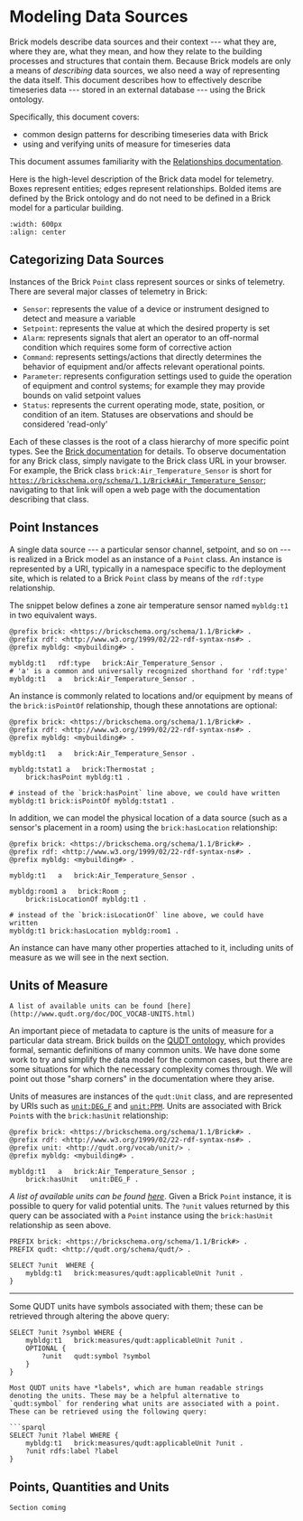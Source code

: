 Modeling Data Sources
=====================

Brick models describe data sources and their context --- what they are, where they are, what they mean, and how they relate to the building processes and structures that contain them. Because Brick models are only a means of *describing* data sources, we also need a way of representing the data itself. This document describes how to effectively describe timeseries data --- stored in an external database --- using the Brick ontology.

Specifically, this document covers:
- common design patterns for describing timeseries data with Brick
- using and verifying units of measure for timeseries data

This document assumes familiarity with the [Relationships documentation](https://brickschema.org/relationships/).

Here is the high-level description of the Brick data model for telemetry. Boxes represent entities; edges represent relationships. Bolded items are defined by the Brick ontology and do not need to be defined in a Brick model for a particular building.

```{image} ../img/brick-point-unit.png
:width: 600px
:align: center
```

## Categorizing Data Sources

Instances of the Brick `Point` class represent sources or sinks of telemetry. There are several major classes of telemetry in Brick:
- `Sensor`: represents the value of a device or instrument designed to detect and measure a variable
- `Setpoint`:  represents the value at which the desired property is set
- `Alarm`: represents signals that alert an operator to an off-normal condition which requires some form of corrective action
- `Command`: represents settings/actions that directly determines the behavior of equipment and/or affects relevant operational points.
- `Parameter`: represents configuration settings used to guide the operation of equipment and control systems; for example they may provide bounds on valid setpoint values
- `Status`: represents the current operating mode, state, position, or condition of an item. Statuses are observations and should be considered 'read-only'

Each of these classes is the root of a class hierarchy of more specific point types. See the [Brick documentation](https://brickschema.org/ontology/1.1/classes/Point) for details. To observe documentation for any Brick class, simply navigate to the Brick class URL in your browser. For example, the Brick class `brick:Air_Temperature_Sensor` is short for [`https://brickschema.org/schema/1.1/Brick#Air_Temperature_Sensor`](https://brickschema.org/schema/1.1/Brick#Air_Temperature_Sensor); navigating to that link will open a web page with the documentation describing that class.

## Point Instances

A single data source --- a particular sensor channel, setpoint, and so on --- is realized in a Brick model as an instance of a `Point` class. An instance is represented by a URI, typically in a namespace specific to the deployment site, which is related to a Brick `Point` class by means of the `rdf:type` relationship.

The snippet below defines a zone air temperature sensor named `mybldg:t1` in two equivalent ways.

```turtle
@prefix brick: <https://brickschema.org/schema/1.1/Brick#> .
@prefix rdf: <http://www.w3.org/1999/02/22-rdf-syntax-ns#> .
@prefix mybldg: <mybuilding#> .

mybldg:t1   rdf:type   brick:Air_Temperature_Sensor .
# 'a' is a common and universally recognized shorthand for 'rdf:type'
mybldg:t1   a   brick:Air_Temperature_Sensor .
```

An instance is commonly related to locations and/or equipment by means of the `brick:isPointOf` relationship, though these annotations are optional:

```turtle
@prefix brick: <https://brickschema.org/schema/1.1/Brick#> .
@prefix rdf: <http://www.w3.org/1999/02/22-rdf-syntax-ns#> .
@prefix mybldg: <mybuilding#> .

mybldg:t1   a   brick:Air_Temperature_Sensor .

mybldg:tstat1 a   brick:Thermostat ;
    brick:hasPoint mybldg:t1 .

# instead of the `brick:hasPoint` line above, we could have written
mybldg:t1 brick:isPointOf mybldg:tstat1 .
```

In addition, we can model the physical location of a data source (such as a sensor's placement in a room) using the `brick:hasLocation` relationship:


```turtle
@prefix brick: <https://brickschema.org/schema/1.1/Brick#> .
@prefix rdf: <http://www.w3.org/1999/02/22-rdf-syntax-ns#> .
@prefix mybldg: <mybuilding#> .

mybldg:t1   a   brick:Air_Temperature_Sensor .

mybldg:room1 a   brick:Room ;
    brick:isLocationOf mybldg:t1 .

# instead of the `brick:isLocationOf` line above, we could have written
mybldg:t1 brick:hasLocation mybldg:room1 .
```

An instance can have many other properties attached to it, including units of measure as we will see in the next section.

## Units of Measure

```{note}
A list of available units can be found [here](http://www.qudt.org/doc/DOC_VOCAB-UNITS.html)
```

An important piece of metadata to capture is the units of measure for a particular data stream. Brick builds on the [QUDT ontology](http://qudt.org/), which provides formal, semantic definitions of many common units. We have done some work to try and simplify the data model for the common cases, but there are some situations for which the necessary complexity comes through. We will point out those "sharp corners" in the documentation where they arise.

Units of measures are instances of the `qudt:Unit` class, and are represented by URIs such as [`unit:DEG_F`](http://qudt.org/vocab/unit/DEG_F) and [`unit:PPM`](http://qudt.org/vocab/unit/PPM). Units are associated with Brick `Point`s with the `brick:hasUnit` relationship:

```turtle
@prefix brick: <https://brickschema.org/schema/1.1/Brick#> .
@prefix rdf: <http://www.w3.org/1999/02/22-rdf-syntax-ns#> .
@prefix unit: <http://qudt.org/vocab/unit/> .
@prefix mybldg: <mybuilding#> .

mybldg:t1   a   brick:Air_Temperature_Sensor ;
    brick:hasUnit   unit:DEG_F .
```

*A list of available units can be found [here](http://www.qudt.org/doc/DOC_VOCAB-UNITS.html)*. Given a Brick `Point` instance, it is possible to query for valid potential units. The `?unit` values returned by this query can be associated with a `Point` instance using the `brick:hasUnit` relationship as seen above.

```sparql
PREFIX brick: <https://brickschema.org/schema/1.1/Brick#> .
PREFIX qudt: <http://qudt.org/schema/qudt/> .

SELECT ?unit  WHERE {
    mybldg:t1   brick:measures/qudt:applicableUnit ?unit .
}
```

---

Some QUDT units have symbols associated with them; these can be retrieved through altering the above query:

```sparql
SELECT ?unit ?symbol WHERE {
    mybldg:t1   brick:measures/qudt:applicableUnit ?unit .
    OPTIONAL {
        ?unit   qudt:symbol ?symbol
    }
}
```

```{note}
Most QUDT units have *labels*, which are human readable strings denoting the units. These may be a helpful alternative to `qudt:symbol` for rendering what units are associated with a point. These can be retrieved using the following query:

```sparql
SELECT ?unit ?label WHERE {
    mybldg:t1   brick:measures/qudt:applicableUnit ?unit .
    ?unit rdfs:label ?label
}
```


## Points, Quantities and Units

```{warning}
Section coming
```

